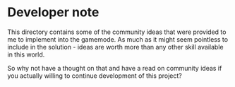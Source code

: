 

# Developer note

This directory contains some of the community ideas that were provided to me to implement into the gamemode. As much as it might seem pointless to include in the solution - ideas are worth more than any other skill available in this world.

So why not have a thought on that and have a read on community ideas if you actually willing to continue development of this project?